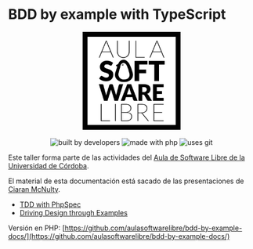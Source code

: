# BDD by example with TypeScript

<div align="center">
    <img width="200" src="/docs/images/logoasl.png" alt="Aula Software Libre de la UCO">
</div>

<div align="center">

![built by developers](https://img.shields.io/badge/built%20by-developers%20%3C%2F%3E-orange.svg?longCache=true&style=for-the-badge) ![made with php](https://img.shields.io/badge/made%20with-mkdocs-green.svg?longCache=true&style=for-the-badge) ![uses git](https://img.shields.io/badge/uses-git-blue.svg?longCache=true&style=for-the-badge)

</div>

Este taller forma parte de las actividades del [Aula de Software Libre de la
Universidad de Córdoba](https://www.uco.es/aulasoftwarelibre).

El material de esta documentación está sacado de las presentaciones de [Ciaran McNulty](https://es.slideshare.net/CiaranMcNulty).

- [TDD with PhpSpec](https://es.slideshare.net/CiaranMcNulty/tdd-with-phpspec)
- [Driving Design through Examples](https://es.slideshare.net/CiaranMcNulty/driving-design-through-examples-phpcon-pl-2015)

Versión en PHP: [https://github.com/aulasoftwarelibre/bdd-by-example-docs/](https://github.com/aulasoftwarelibre/bdd-by-example-docs/)
